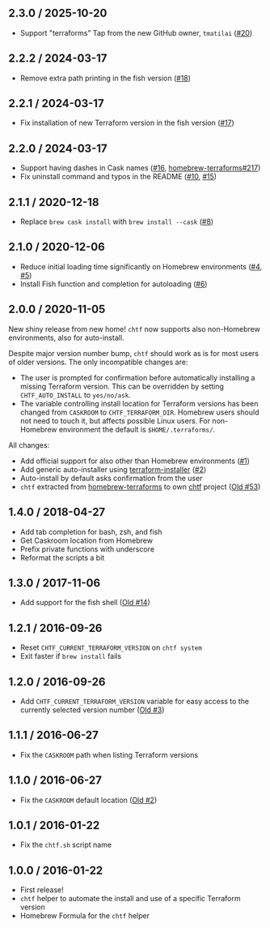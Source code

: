 ## 2.3.0 / 2025-10-20

* Support "terraforms" Tap from the new GitHub owner, `tmatilai` ([#20](https://github.com/tmatilai/chtf/issues/20))

## 2.2.2 / 2024-03-17

* Remove extra path printing in the fish version ([#18](https://github.com/tmatilai/chtf/issues/18))

## 2.2.1 / 2024-03-17

* Fix installation of new Terraform version in the fish version ([#17](https://github.com/tmatilai/chtf/issues/17))

## 2.2.0 / 2024-03-17

* Support having dashes in Cask names ([#16](https://github.com/tmatilai/chtf/issues/16), [homebrew-terraforms#217](https://github.com/tmatilai/homebrew-terraforms/issues/217))
* Fix uninstall command and typos in the README ([#10](https://github.com/tmatilai/chtf/issues/10), [#15](https://github.com/tmatilai/chtf/issues/15))

## 2.1.1 / 2020-12-18

* Replace `brew cask install` with `brew install --cask` ([#8](https://github.com/tmatilai/chtf/issues/8))

## 2.1.0 / 2020-12-06

* Reduce initial loading time significantly on Homebrew environments ([#4](https://github.com/tmatilai/chtf/issues/4), [#5](https://github.com/tmatilai/chtf/issues/5))
* Install Fish function and completion for autoloading ([#6](https://github.com/tmatilai/chtf/issues/6))

## 2.0.0 / 2020-11-05

New shiny release from new home! `chtf` now supports also non-Homebrew environments, also for auto-install.

Despite major version number bump, `chtf` should work as is for most users of older versions. The only incompatible changes are:

* The user is prompted for confirmation before automatically installing a missing Terraform version. This can be overridden by setting `CHTF_AUTO_INSTALL` to `yes/no/ask`.
* The variable controlling install location for Terraform versions has been changed from `CASKROOM` to `CHTF_TERRAFORM_DIR`. Homebrew users should not need to touch it, but affects possible Linux users. For non-Homebrew environment the default is `$HOME/.terraforms/`.

All changes:

* Add official support for also other than Homebrew environments ([#1](https://github.com/tmatilai/chtf/issues/1))
* Add generic auto-installer using [terraform-installer](https://github.com/robertpeteuil/terraform-installer) ([#2](https://github.com/tmatilai/chtf/issues/2))
* Auto-install by default asks confirmation from the user
* `chtf` extracted from [homebrew-terraforms](https://github.com/tmatilai/homebrew-terraforms/) to own [chtf](https://github.com/tmatilai/chtf) project ([Old #53](https://github.com/tmatilai/homebrew-terraforms/issues/53))

## 1.4.0 / 2018-04-27

* Add tab completion for bash, zsh, and fish
* Get Caskroom location from Homebrew
* Prefix private functions with underscore
* Reformat the scripts a bit

## 1.3.0 / 2017-11-06

* Add support for the fish shell ([Old #14](https://github.com/tmatilai/homebrew-terraforms/issues/14))

## 1.2.1 / 2016-09-26

* Reset `CHTF_CURRENT_TERRAFORM_VERSION` on `chtf system`
* Exit faster if `brew install` fails

## 1.2.0 / 2016-09-26

* Add `CHTF_CURRENT_TERRAFORM_VERSION` variable for easy access to the currently selected version number ([Old #3](https://github.com/tmatilai/homebrew-terraforms/issues/3))

## 1.1.1 / 2016-06-27

* Fix the `CASKROOM` path when listing Terraform versions

## 1.1.0 / 2016-06-27

* Fix the `CASKROOM` default location ([Old #2](https://github.com/tmatilai/homebrew-terraforms/issues/2))

## 1.0.1 / 2016-01-22

* Fix the `chtf.sh` script name

## 1.0.0 / 2016-01-22

* First release!
* `chtf` helper to automate the install and use of a specific Terraform version
* Homebrew Formula for the `chtf` helper
